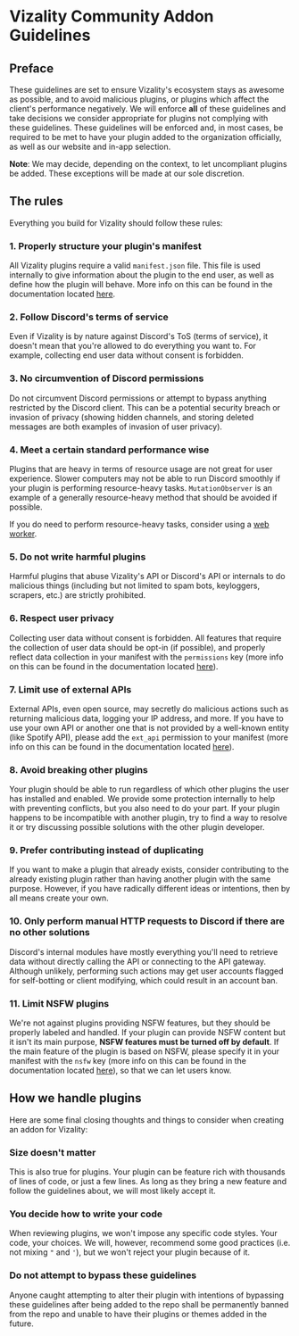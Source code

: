 # Vizality Community Addon Guidelines

## Preface

These guidelines are set to ensure Vizality's ecosystem stays as awesome as possible, and to avoid malicious plugins,
or plugins which affect the client's performance negatively. We will enforce **all** of these guidelines and take decisions we consider appropriate for plugins not complying with these guidelines. These guidelines will be enforced and, in most cases, be required to be met to have your plugin added to the organization officially, as well as our website and in-app selection.

**Note**: We may decide, depending on the context, to let uncompliant plugins be added. These exceptions will be made at our sole discretion.

## The rules

Everything you build for Vizality should follow these rules:

### 1. Properly structure your plugin's manifest

All Vizality plugins require a valid `manifest.json` file.
This file is used internally to give information about the plugin to the end user, as well as define how the plugin
will behave. More info on this can be found in the documentation located [here](https://github.com/vizality/website/tree/stable/pages/docs).

### 2. Follow Discord's terms of service

Even if Vizality is by nature against Discord's ToS (terms of service), it doesn't mean that you're allowed to do everything you want to. For example, collecting end user data without consent is forbidden.

### 3. No circumvention of Discord permissions

Do not circumvent Discord permissions or attempt to bypass anything restricted by the Discord client. This can
be a potential security breach or invasion of privacy (showing hidden channels, and storing deleted messages are both examples of invasion of user privacy).

### 4. Meet a certain standard performance wise

Plugins that are heavy in terms of resource usage are not great for user experience. Slower computers may not
be able to run Discord smoothly if your plugin is performing resource-heavy tasks. `MutationObserver` is an example of a generally resource-heavy method that should be avoided if possible.

If you do need to perform resource-heavy tasks, consider using a [web worker](https://developer.mozilla.org/en-US/docs/Web/API/Web_Workers_API/Using_web_workers).

### 5. Do not write harmful plugins

Harmful plugins that abuse Vizality's API or Discord's API or internals to do malicious things (including but not limited to
spam bots, keyloggers, scrapers, etc.) are strictly prohibited.

### 6. Respect user privacy

Collecting user data without consent is forbidden. All features that require the collection of user data
should be opt-in (if possible), and properly reflect data collection in your manifest with the `permissions` key (more info on this can be found in the documentation located [here](https://github.com/vizality/website/tree/stable/pages/docs)).

### 7. Limit use of external APIs

External APIs, even open source, may secretly do malicious actions such as returning malicious data, logging your IP
address, and more. If you have to use your own API or another one that is not provided by a well-known entity (like Spotify
API), please add the `ext_api` permission to your manifest (more info on this can be found in the documentation located [here](https://github.com/vizality/website/tree/stable/pages/docs)).

### 8. Avoid breaking other plugins

Your plugin should be able to run regardless of which other plugins the user has installed and enabled. We provide some protection internally to help with preventing conflicts, but you also need to do your part. If your plugin happens to be incompatible with another plugin, try to find a way to resolve it or try discussing possible solutions with the other plugin developer.

### 9. Prefer contributing instead of duplicating

If you want to make a plugin that already exists, consider contributing to the already existing plugin rather than having another
plugin with the same purpose. However, if you have radically different ideas or intentions, then by all means create your own.

### 10. Only perform manual HTTP requests to Discord if there are no other solutions

Discord's internal modules have mostly everything you'll need to retrieve data without directly calling the API or connecting to
the API gateway. Although unlikely, performing such actions may get user accounts flagged for self-botting or client modifying, which could result in an account ban.

### 11. Limit NSFW plugins

We're not against plugins providing NSFW features, but they should be properly labeled and handled. If your plugin can
provide NSFW content but it isn't its main purpose, **NSFW features must be turned off by default**. If the main feature of
the plugin is based on NSFW, please specify it in your manifest with the `nsfw` key (more info on this can be found in the documentation located [here](https://github.com/vizality/website/tree/stable/pages/docs)), so that we can let users know.

## How we handle plugins

Here are some final closing thoughts and things to consider when creating an addon for Vizality:

### Size doesn't matter

This is also true for plugins. Your plugin can be feature rich with thousands of lines of code, or just a few
lines. As long as they bring a new feature and follow the guidelines about, we will most likely accept it.

### You decide how to write your code

When reviewing plugins, we won't impose any specific code styles. Your code, your choices. We will, however, recommend some good practices (i.e. not mixing `"` and `'`), but we won't reject your plugin because of it.

### Do not attempt to bypass these guidelines

Anyone caught attempting to alter their plugin with intentions of bypassing these guidelines after being added to the repo shall be permanently banned from the repo and unable to have their plugins or themes added in the future.
